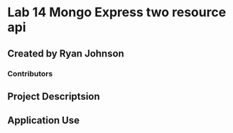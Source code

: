 # Lab 14 Mongo Express two resource api

## Created by Ryan Johnson
### Contributors 

## Project Descriptsion



## Application Use




